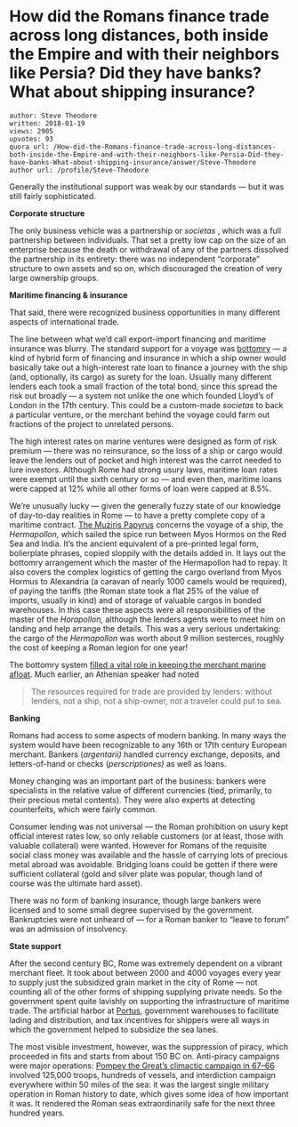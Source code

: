 # How did the Romans finance trade across long distances, both inside the Empire and with their neighbors like Persia? Did they have banks? What about shipping insurance?

	author: Steve Theodore
	written: 2018-01-19
	views: 2905
	upvotes: 93
	quora url: /How-did-the-Romans-finance-trade-across-long-distances-both-inside-the-Empire-and-with-their-neighbors-like-Persia-Did-they-have-banks-What-about-shipping-insurance/answer/Steve-Theodore
	author url: /profile/Steve-Theodore


Generally the institutional support was weak by our standards — but it was still fairly sophisticated.

__Corporate structure__ 

The only business vehicle was a partnership or _societas_ , which was a full partnership between individuals. That set a pretty low cap on the size of an enterprise because the death or withdrawal of any of the partners dissolved the partnership in its entirety: there was no independent “corporate” structure to own assets and so on, which discouraged the creation of very large ownership groups.

__Maritime financing & insurance__ 

That said, there were recognized business opportunities in many different aspects of international trade.

The line between what we’d call export-import financing and maritime insurance was blurry. The standard support for a voyage was [bottomry](https://en.wikipedia.org/wiki/Bottomry) — a kind of hybrid form of financing and insurance in which a ship owner would basically take out a high-interest rate loan to finance a journey with the ship (and, optionally, its cargo) as surety for the loan. Usually many different lenders each took a small fraction of the total bond, since this spread the risk out broadly — a system not unlike the one which founded Lloyd’s of London in the 17th century. This could be a custom-made _societas_  to back a particular venture, or the merchant behind the voyage could farm out fractions of the project to unrelated persons.

The high interest rates on marine ventures were designed as form of risk premium — there was no reinsurance, so the loss of a ship or cargo would leave the lenders out of pocket and high interest was the carrot needed to lure investors. Although Rome had strong usury laws, maritime loan rates were exempt until the sixth century or so — and even then, maritime loans were capped at 12% while all other forms of loan were capped at 8.5%.

We’re unusually lucky — given the generally fuzzy state of our knowledge of day-to-day realities in Rome — to have a pretty complete copy of a maritime contract. [The Muziris Papyrus](http://www.literature-ancient-history.com/romempindi/33377-the-muziris-papyrus.html) concerns the voyage of a ship, the _Hermapollon,_ which sailed the spice run between Myos Hormos on the Red Sea and India. It’s the ancient equivalent of a pre-printed legal form, bolierplate phrases, copied sloppily with the details added in. It lays out the bottomry arrangement which the master of the Hermapollon had to repay. It also covers the complex logistics of getting the cargo overland from Myos Hormus to Alexandria (a caravan of nearly 1000 camels would be required), of paying the tariffs (the Roman state took a flat 25% of the value of imports, usually in kind) and of storage of valuable cargos in bonded warehouses. In this case these aspects were all responsibilities of the master of the _Horapollon,_ although the lenders agents were to meet him on landing and help arrange the details. This was a very serious undertaking: the cargo of the _Hermapollon_ was worth about 9 million sesterces, roughly the cost of keeping a Roman legion for one year!

The bottomry system [filled a vital role in keeping the merchant marine afloat](https://priceonomics.com/how-maritime-insurance-built-ancient-rome/). Much earlier, an Athenian speaker had noted

> The resources required for trade are provided by lenders: without lenders, not a ship, not a ship-owner, not a traveler could put to sea.

__Banking__ 

Romans had access to some aspects of modern banking. In many ways the system would have been recognizable to any 16th or 17th century European merchant. Bankers (_argentarii)_ handled currency exchange, deposits, and letters-of-hand or checks (_perscriptiones)_ as well as loans.

Money changing was an important part of the business: bankers were specialists in the relative value of different currencies (tied, primarily, to their precious metal contents). They were also experts at detecting counterfeits, which were fairly common.

Consumer lending was not universal — the Roman prohibition on usury kept official interest rates low, so only reliable customers (or at least, those with valuable collateral) were wanted. However for Romans of the requisite social class money was available and the hassle of carrying lots of precious metal abroad was avoidable. Bridging loans could be gotten if there were sufficient collateral (gold and silver plate was popular, though land of course was the ultimate hard asset).

There was no form of banking insurance, though large bankers were licensed and to some small degree supervised by the government. Bankruptcies were not unheard of — for a Roman banker to “leave to forum” was an admission of insolvency.

__State support__ 

After the second century BC, Rome was extremely dependent on a vibrant merchant fleet. It took about between 2000 and 4000 voyages every year to supply just the subsidized grain market in the city of Rome — not counting all of the other forms of shipping supplying private needs. So the government spent quite lavishly on supporting the infrastructure of maritime trade. The artificial harbor at [Portus](https://www.archaeology.org/issues/168-1503/features/2971-rome-portus-rise-of-empire), government warehouses to facilitate lading and distribution, and tax incentives for shippers were all ways in which the government helped to subsidize the sea lanes.

The most visible investment, however, was the suppression of piracy, which proceeded in fits and starts from about 150 BC on. Anti-piracy campaigns were major operations: [Pompey the Great’s climactic campaign in 67–66](https://en.wikipedia.org/wiki/Lex_Gabinia_de_piratis_persequendis) involved 125,000 troops, hundreds of vessels, and interdiction campaign everywhere within 50 miles of the sea: it was the largest single military operation in Roman history to date, which gives some idea of how important it was. It rendered the Roman seas extraordinarily safe for the next three hundred years.

